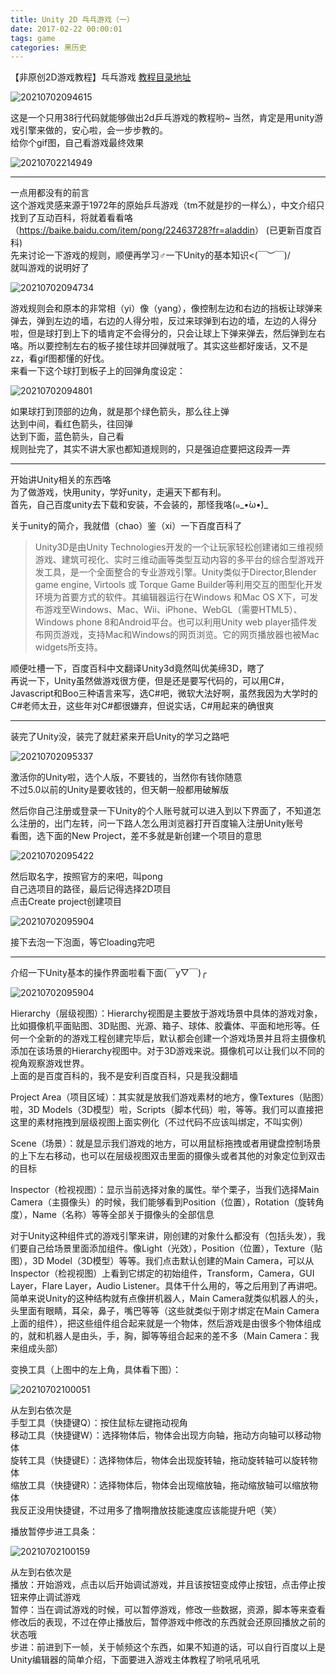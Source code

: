 ```yaml
---
title: Unity 2D 乓乓游戏（一）
date: 2017-02-22 00:00:01
tags: game
categories: 黑历史
---
```

【非原创2D游戏教程】乓乓游戏
[教程目录地址](https://blooddot.cool/2017/02/22/%E9%BB%91%E5%8E%86%E5%8F%B2/%E3%80%90%E9%9D%9E%E5%8E%9F%E5%88%9B2D%E6%B8%B8%E6%88%8F%E6%95%99%E7%A8%8B%E3%80%91%E4%B9%93%E4%B9%93%E6%B8%B8%E6%88%8F/)
<!-- more -->
<!-- cSpell:disable -->

![20210702094615](https://raw.githubusercontent.com/blooddot/FigureBed/master/blog/20210702094615.png)

这是一个只用38行代码就能够做出2d乒乓游戏的教程哟~ 当然，肯定是用unity游戏引擎来做的，安心啦，会一步步教的。  
给你个gif图，自己看游戏最终效果

![20210702214949](https://raw.githubusercontent.com/blooddot/FigureBed/master/blog/20210702214949.gif)

---

一点用都没有的前言  
这个游戏灵感来源于1972年的原始乒乓游戏（tm不就是抄的一样么），中文介绍只找到了互动百科，将就着看看咯（<https://baike.baidu.com/item/pong/22463728?fr=aladdin>） (已更新百度百科)  
先来讨论一下游戏的规则，顺便再学习♂一下Unity的基本知识<(￣︶￣)/  
就叫游戏的说明好了

![20210702094734](https://raw.githubusercontent.com/blooddot/FigureBed/master/blog/20210702094734.png)

游戏规则会和原本的非常相（yi）像（yang），像控制左边和右边的挡板让球弹来弹去，弹到左边的墙，右边的人得分啦，反过来球弹到右边的墙，左边的人得分啦，但是球打到上下的墙肯定不会得分的，只会让球上下弹来弹去，然后弹到左右咯。所以要控制左右的板子接住球并回弹就哦了。其实这些都好废话，又不是zz，看gif图都懂的好伐。  
来看一下这个球打到板子上的回弹角度设定：

![20210702094801](https://raw.githubusercontent.com/blooddot/FigureBed/master/blog/20210702094801.png)

如果球打到顶部的边角，就是那个绿色箭头，那么往上弹  
达到中间，看红色箭头，往回弹  
达到下面，蓝色箭头，自己看  
规则扯完了，其实不讲大家也都知道规则的，只是强迫症要把这段弄一弄

---

开始讲Unity相关的东西咯  
为了做游戏，快用unity，学好unity，走遍天下都有利。  
首先，自己百度unity去下载和安装，不会装的，那怪我咯(๑_•̀ω•́)_

关于unity的简介，我就借（chao）鉴（xi）一下百度百科了  
> Unity3D是由Unity Technologies开发的一个让玩家轻松创建诸如三维视频游戏、建筑可视化、实时三维动画等类型互动内容的多平台的综合型游戏开发工具，是一个全面整合的专业游戏引擎。Unity类似于Director,Blender game engine, Virtools 或 Torque Game Builder等利用交互的图型化开发环境为首要方式的软件。其编辑器运行在Windows 和Mac OS X下，可发布游戏至Windows、Mac、Wii、iPhone、WebGL（需要HTML5）、Windows phone 8和Android平台。也可以利用Unity web player插件发布网页游戏，支持Mac和Windows的网页浏览。它的网页播放器也被Mac widgets所支持。

顺便吐槽一下，百度百科中文翻译Unity3d竟然叫优美缔3D，瞎了  
再说一下，Unity虽然做游戏很方便，但是还是要写代码的，可以用C#，Javascript和Boo三种语言来写，选C#吧，微软大法好啊，虽然我因为大学时的C#老师太丑，这些年对C#都很嫌弃，但说实话，C#用起来的确很爽

---

装完了Unity没，装完了就赶紧来开启Unity的学习之路吧

![20210702095337](https://raw.githubusercontent.com/blooddot/FigureBed/master/blog/20210702095337.png)

激活你的Unity啦，选个人版，不要钱的，当然你有钱你随意  
不过5.0以前的Unity是要收钱的，但天朝一般都用破解版

然后你自己注册或登录一下Unity的个人账号就可以进入到以下界面了，不知道怎么注册的，出门左转，问一下路人怎么用浏览器打开百度输入注册Unity账号  
看图，选下面的New Project，差不多就是新创建一个项目的意思

![20210702095422](https://raw.githubusercontent.com/blooddot/FigureBed/master/blog/20210702095422.png)

然后取名字，按照官方的来吧，叫pong  
自己选项目的路径，最后记得选择2D项目  
点击Create project创建项目

![20210702095904](https://raw.githubusercontent.com/blooddot/FigureBed/master/blog/20210702095904.png)

接下去泡一下泡面，等它loading完吧

---

介绍一下Unity基本的操作界面啦看下面(￣y▽￣)╭

![20210702095904](https://raw.githubusercontent.com/blooddot/FigureBed/master/blog/20210702095904.png)

Hierarchy（层级视图）：Hierarchy视图是主要放于游戏场景中具体的游戏对象，比如摄像机平面贴图、3D贴图、光源、箱子、球体、胶囊体、平面和地形等。任何一个全新的的游戏工程创建完毕后，默认都会创建一个游戏场景并且将主摄像机添加在该场景的Hierarchy视图中。对于3D游戏来说。摄像机可以让我们以不同的视角观察游戏世界。  
上面的是百度百科的，我不是安利百度百科，只是我没翻墙

Project Area（项目区域）：其实就是放我们游戏素材的地方，像Textures（贴图）啦，3D Models（3D模型）啦，Scripts（脚本代码）啦，等等。我们可以直接把这里的素材拖拽到层级视图上面实例化（不过代码不应该叫绑定，不叫实例）

Scene（场景）：就是显示我们游戏的地方，可以用鼠标拖拽或者用键盘控制场景的上下左右移动，也可以在层级视图双击里面的摄像头或者其他的对象定位到双击的目标

Inspector（检视视图）：显示当前选择对象的属性。举个栗子，当我们选择Main Camera（主摄像头）的时候，我们能够看到Position（位置），Rotation（旋转角度），Name（名称）等等全部关于摄像头的全部信息

对于Unity这种组件式的游戏引擎来讲，刚创建的对象什么都没有（包括头发），我们要自己给场景里面添加组件。像Light（光效），Position（位置），Texture（贴图），3D Model（3D模型）等等。我们点击默认创建的Main Camera，可以从Inspector（检视视图）上看到它绑定的初始组件，Transform，Camera，GUI Layer，Flare Layer，Audio Listener。具体干什么用的，等之后用到了再讲吧。简单来说Unity的这种结构就有点像拼机器人，Main Camera就类似机器人的头，头里面有眼睛，耳朵，鼻子，嘴巴等等（这些就类似于刚才绑定在Main Camera上面的组件），把这些组件组合起来就是一个物体，然后游戏是由很多个物体组成的，就和机器人是由头，手，胸，脚等等组合起来的差不多（Main Camera：我来组成头部）

变换工具（上图中的左上角，具体看下图）：

![20210702100051](https://raw.githubusercontent.com/blooddot/FigureBed/master/blog/20210702100051.png)

从左到右依次是  
手型工具（快捷键Q）：按住鼠标左键拖动视角  
移动工具（快捷键W）：选择物体后，物体会出现方向轴，拖动方向轴可以移动物体  
旋转工具（快捷键E）：选择物体后，物体会出现旋转轴，拖动旋转轴可以旋转物体  
缩放工具（快捷键R）：选择物体后，物体会出现缩放轴，拖动缩放轴可以缩放物体  
我反正没用快捷键，不过用多了撸啊撸放技能速度应该能提升吧（笑）  

播放暂停步进工具条：

![20210702100159](https://raw.githubusercontent.com/blooddot/FigureBed/master/blog/20210702100159.png)

从左到右依次是  
播放：开始游戏，点击以后开始调试游戏，并且该按钮变成停止按钮，点击停止按钮来停止调试游戏  
暂停：当在调试游戏的时候，可以暂停游戏，修改一些数据，资源，脚本等来查看修改后的表现，不过在停止播放后，暂停游戏中修改的东西就会还原回播放之前的状态哦  
步进：前进到下一帧，关于帧频这个东西，如果不知道的话，可以自行百度以上是Unity编辑器的简单介绍，下面要进入游戏主体教程了哟吼吼吼吼
